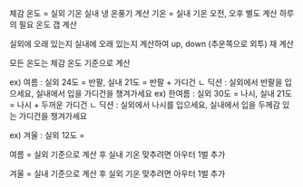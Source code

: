 체감 온도 = 실외 기온
실내 냉 온풍기 계산 기온 = 실내 기온
오전, 오후 별도 계산
하루의 필요 온도 갭 계산

실외에 오래 있는지 실내에 오래 있는지 계산하여 up, down (추운쪽으로 외투) 재 계산

모든 온도는 체감 온도 기준으로 계산

ex) 여름 : 실외 24도 = 반팔, 실내 21도 = 반팔 + 가디건
    ㄴ 딕션 : 실외에서 반팔을 입으세요, 실내에서 입을 가디건을 챙겨가세요
ex) 한여름 : 실외 30도 = 나시, 실내 21도 = 나시 + 두꺼운 가디건
    ㄴ 딕션 : 실외에서 나시를 입으세요, 실내에서 입을 두께감 있는 가디건을 챙겨가세요

ex) 겨울 : 실외 12도 = 

여름 = 실외 기준으로 계산 후 실내 기온 맞추려면 아우터 1벌 추가

겨울 = 실내 기준으로 계산 후 실외 기온 맞추려면 아우터 1벌 추가